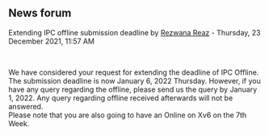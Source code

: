 <h2>News forum</h2><a href="https://moodle.cse.buet.ac.bd/user/view.php?id=1886&course=647"></a>
Extending IPC offline submission deadline
by <a href="https://moodle.cse.buet.ac.bd/user/view.php?id=1886&course=647">Rezwana Reaz</a> - Thursday, 23 December 2021, 11:57 AM


 

We have considered your request for extending the deadline of IPC Offline. The submission deadline is now January 6, 2022 Thursday. However, if you have any query regarding the offline, please send us the query by January 1, 2022. Any query regarding offline received afterwards will not be answered. 
<br />
Please note that you are also going to have an Online on Xv6 on the 7th Week. 
<br />








